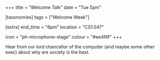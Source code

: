+++
title = "Welcome Talk"
date = "Tue 5pm"

[taxonomies]
tags = ["Welcome Week"]

[extra]
end_time = "6pm"
location = "CS1.04?"

icon = "ph-microphone-stage"
colour = "#ee4f4f"
+++

Hear from our lord chancellor of the computer (and maybe some other exec) about why are society is the best. 
